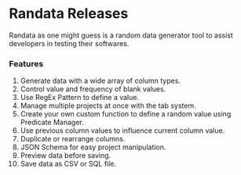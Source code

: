 # Randata Releases
Randata as one might guess is a random data generator tool to assist developers in testing their softwares.

### Features
1. Generate data with a wide array of column types.
2. Control value and frequency of blank values.
3. Use RegEx Pattern to define a value.
4. Manage multiple projects at once with the tab system.
5. Create your own custom function to define a random value using Predicate Manager.
6. Use previous column values to influence current column value.
7. Duplicate or rearrange columns.
8. JSON Schema for easy project manipulation.
9. Preview data before saving.
10. Save data as CSV or SQL file.
